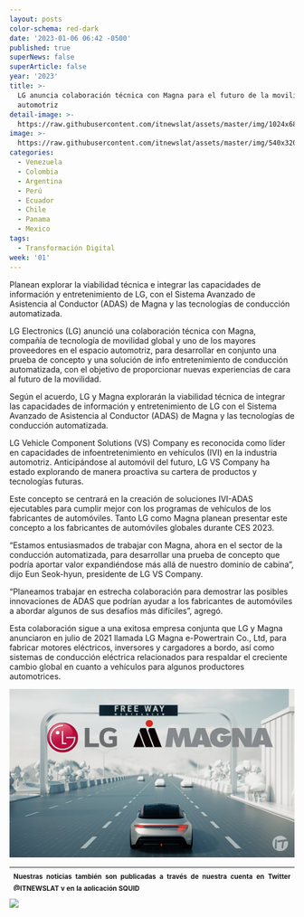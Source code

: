 ```yaml
---
layout: posts
color-schema: red-dark
date: '2023-01-06 06:42 -0500'
published: true
superNews: false
superArticle: false
year: '2023'
title: >-
  LG anuncia colaboración técnica con Magna para el futuro de la movilidad
  automotriz
detail-image: >-
  https://raw.githubusercontent.com/itnewslat/assets/master/img/1024x680/LG-magna-g.jpg
image: >-
  https://raw.githubusercontent.com/itnewslat/assets/master/img/540x320/LG-magna-p.jpg
categories:
  - Venezuela
  - Colombia
  - Argentina
  - Perú
  - Ecuador
  - Chile
  - Panama
  - Mexico
tags:
  - Transformación Digital
week: '01'
---
```

Planean explorar la viabilidad técnica e integrar las capacidades de información y entretenimiento de LG, con el Sistema Avanzado de Asistencia al Conductor (ADAS) de Magna y las tecnologías de conducción automatizada.

LG Electronics (LG) anunció una colaboración técnica con Magna, compañía de tecnología de movilidad global y uno de los mayores proveedores en el espacio automotriz, para desarrollar en conjunto una prueba de concepto y una solución de info entretenimiento de conducción automatizada, con el objetivo de proporcionar nuevas experiencias de cara al futuro de la movilidad.

Según el acuerdo, LG y Magna explorarán la viabilidad técnica de integrar las capacidades de información y entretenimiento de LG con el Sistema Avanzado de Asistencia al Conductor (ADAS) de Magna y las tecnologías de conducción automatizada.

LG Vehicle Component Solutions (VS) Company es reconocida como líder en capacidades de infoentretenimiento en vehículos (IVI) en la industria automotriz. Anticipándose al automóvil del futuro, LG VS Company ha estado explorando de manera proactiva su cartera de productos y tecnologías futuras.

Este concepto se centrará en la creación de soluciones IVI-ADAS ejecutables para cumplir mejor con los programas de vehículos de los fabricantes de automóviles. Tanto LG como Magna planean presentar este concepto a los fabricantes de automóviles globales durante CES 2023.

“Estamos entusiasmados de trabajar con Magna, ahora en el sector de la conducción automatizada, para desarrollar una prueba de concepto que podría aportar valor expandiéndose más allá de nuestro dominio de cabina”, dijo Eun Seok-hyun, presidente de LG VS Company. 

“Planeamos trabajar en estrecha colaboración para demostrar las posibles innovaciones de ADAS que podrían ayudar a los fabricantes de automóviles a abordar algunos de sus desafíos más difíciles”, agregó.

Esta colaboración sigue a una exitosa empresa conjunta que LG y Magna anunciaron en julio de 2021 llamada LG Magna e-Powertrain Co., Ltd, para fabricar motores eléctricos, inversores y cargadores a bordo, así como sistemas de conducción eléctrica relacionados para respaldar el creciente cambio global en cuanto a vehículos para algunos productores automotrices. 

![](https://raw.githubusercontent.com/itnewslat/assets/master/img/540x320/LG-magna-p.jpg)

<table style="height: 42px;" width="569">
<tbody>
<tr>
<td style="text-align: justify;"><sub><strong>Nuestras noticias también son publicadas a través de nuestra cuenta en Twitter <a href="https://twitter.com/itnewslat?lang=es">@ITNEWSLAT</a> y en la aplicación <a href="https://squidapp.co/en/">SQUID</a></strong></sub></td>
</tr>
</tbody>
</table>

<img src="https://tracker.metricool.com/c3po.jpg?hash=56f88a41e39ab42c063cc51676587a04"/>